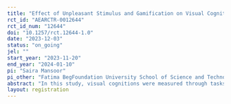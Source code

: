 ```yaml
---
title: "Effect of Unpleasant Stimulus and Gamification on Visual Cognitions and Mood of Congenitally Deaf Individuals and Normal Individuals: An Experimental Study"
rct_id: "AEARCTR-0012644"
rct_id_num: "12644"
doi: "10.1257/rct.12644-1.0"
date: "2023-12-03"
status: "on_going"
jel: ""
start_year: "2023-11-20"
end_year: "2024-01-10"
pi: "Saira Mansoor"
pi_other: "Fatima BegFoundation University School of Science and Technology ; Omaima Zeb KhanFoundation University School of Science and Technology ; Muhammad AqeelFoundation University School of Science and Technology "
abstract: "In this study, visual cognitions were measured through tasks and the scale consists of three subscales i.e., memory, attention, and discrimination and the mood was measured through I-PANAS-SF. The game was administered as an intervention and the effect of the game and unpleasant stimulus was checked on deaf individuals and normal individuals. this experiment was performed on deaf and normal individuals via psychopy."
layout: registration
---
```


